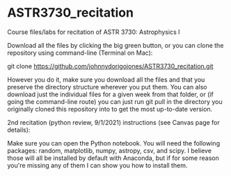 # ASTR3730_recitation

Course files/labs for recitation of ASTR 3730: Astrophysics I

Download all the files by clicking the big green button, or you can clone the repository using command-line (Terminal on Mac):

git clone https://github.com/johnnydorigojones/ASTR3730_recitation.git

However you do it, make sure you download all the files and that you preserve the directory structure wherever you put them. You can also download just the individual files for a given week from that folder, or (if going the command-line route) you can just run git pull in the directory you originally cloned this repository into to get the most up-to-date version.


2nd recitation (python review, 9/1/2021) instructions (see Canvas page for details):

Make sure you can open the Python notebook. You will need the following packages: random, matplotlib, numpy, astropy, csv, and scipy. I believe those will all be installed by default with Anaconda, but if for some reason you're missing any of them I can show you how to install them.
